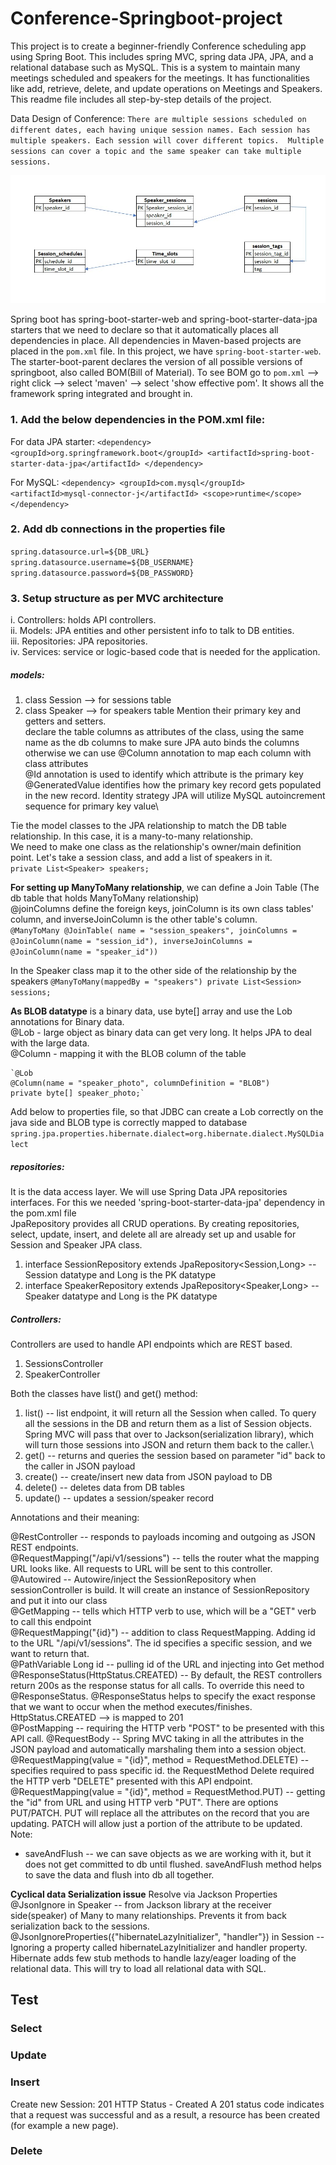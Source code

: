 # Conference-Springboot-project

This project is to create a beginner-friendly Conference scheduling app using Spring Boot. This includes spring MVC, spring data JPA, JPA, and a relational database such as MySQL. 
This is a system to maintain many meetings scheduled and speakers for the meetings. It has functionalities like add, retrieve, delete, and update operations on Meetings and Speakers.
This readme file includes all step-by-step details of the project.

Data Design of Conference: 
`There are multiple sessions scheduled on different dates, each having unique session names.
Each session has multiple speakers. Each session will cover different topics. 
Multiple sessions can cover a topic and the same speaker can take multiple sessions.`

![alt text](Conference-Schema.jpg "Schema")

Spring boot has spring-boot-starter-web and spring-boot-starter-data-jpa starters that we need to declare so that it automatically places all dependencies in place.
All dependencies in Maven-based projects are placed in the `pom.xml` file. In this project, we have `spring-boot-starter-web`.
The starter-boot-parent declares the version of all possible versions of springboot, also called BOM(Bill of Material).
To see BOM go to `pom.xml` --> right click --> select 'maven' --> select 'show effective pom'. It shows all the framework spring integrated and brought in.

### 1. Add the below dependencies in the POM.xml file:
For data JPA starter:
`<dependency>
<groupId>org.springframework.boot</groupId>
<artifactId>spring-boot-starter-data-jpa</artifactId>
</dependency>`

For MySQL:
`<dependency>
    <groupId>com.mysql</groupId>
    <artifactId>mysql-connector-j</artifactId>
    <scope>runtime</scope>
</dependency>`

### 2. Add db connections in the properties file
`spring.datasource.url=${DB_URL}
spring.datasource.username=${DB_USERNAME}
spring.datasource.password=${DB_PASSWORD}`

### 3. Setup structure as per MVC architecture
i. Controllers: holds API controllers.\
ii. Models: JPA entities and other persistent info to talk to DB entities.\
iii. Repositories: JPA repositories.\
iv. Services: service or logic-based code that is needed for the application.

##### models:
1. class Session --> for sessions table
2. class Speaker --> for speakers table
Mention their primary key and getters and setters.\
declare the table columns as attributes of the class, using the same name as the db columns to make sure JPA auto binds the columns otherwise we can use @Column annotation to map each column with class attributes\
@Id annotation is used to identify which attribute is the primary key\
@GeneratedValue identifies how the primary key record gets populated in the new record. Identity strategy JPA will utilize MySQL autoincrement sequence for primary key value\

Tie the model classes to the JPA relationship to match the DB table relationship. In this case, it is a many-to-many relationship.\
We need to make one class as the relationship's owner/main definition point. Let's take a session class, and add a list of speakers in it.\
    `private List<Speaker> speakers;`

**For setting up ManyToMany relationship**, we can define a Join Table (The db table that holds ManyToMany relationship) \
@joinColumns define the foreign keys, joinColumn is its own class tables' column, and inverseJoinColumn is the other table's column.\
    `@ManyToMany
    @JoinTable(
        name = "session_speakers",
        joinColumns = @JoinColumn(name = "session_id"),
        inverseJoinColumns = @JoinColumn(name = "speaker_id"))`

In the Speaker class map it to the other side of the relationship by the speakers
    `@ManyToMany(mappedBy = "speakers")
    private List<Session> sessions;`

**As BLOB datatype** is a binary data, use byte[] array and use the Lob annotations for Binary data.\
@Lob - large object as binary data can get very long. It helps JPA to deal with the large data.\
@Column - mapping it with the BLOB column of the table

    `@Lob
    @Column(name = "speaker_photo", columnDefinition = "BLOB")
    private byte[] speaker_photo;`

Add below to properties file, so that JDBC can create a Lob correctly on the java side and BLOB type is correctly mapped to database\
    `spring.jpa.properties.hibernate.dialect=org.hibernate.dialect.MySQLDialect`


##### repositories:
It is the data access layer. We will use Spring Data JPA repositories interfaces. For this we needed 'spring-boot-starter-data-jpa' dependency in the pom.xml file\
JpaRepository provides all CRUD operations. By creating repositories, select, update, insert, and delete all are already set up and usable for Session and Speaker JPA class. 

1. interface SessionRepository extends JpaRepository<Session,Long> -- Session datatype and Long is the PK datatype
2. interface SpeakerRepository extends JpaRepository<Speaker,Long> -- Speaker datatype and Long is the PK datatype

##### Controllers:
Controllers are used to handle API endpoints which are REST based.

1. SessionsController
2. SpeakerController

Both the classes have list() and get() method:
1. list() -- list endpoint, it will return all the Session when called. To query all the sessions in the DB and return them as a list of Session objects. Spring MVC will pass that over to Jackson(serialization library), which will turn those sessions into JSON and return them back to the caller.\
2. get() -- returns and queries the session based on parameter "id" back to the caller in JSON payload
3. create() -- create/insert new data from JSON payload to DB
4. delete() -- deletes data from DB tables
5. update() -- updates a session/speaker record

Annotations and their meaning:  

@RestController -- responds to payloads incoming and outgoing as JSON REST endpoints.\
@RequestMapping("/api/v1/sessions") -- tells the router what the mapping URL looks like. All requests to URL will be sent to this controller.\
@Autowired -- Autowire/inject the SessionRepository when sessionController is build. It will create an instance of SessionRepository and put it into our class\
@GetMapping -- tells which HTTP verb to use, which will be a "GET" verb to call this endpoint\
@RequestMapping("{id}") -- addition to class RequestMapping. Adding id to the URL "/api/v1/sessions". The id specifies a specific session, and we want to return that.\
@PathVariable Long id -- pulling id of the URL and injecting into Get method\
@ResponseStatus(HttpStatus.CREATED) -- By default, the REST controllers return 200s as the response status for all calls. To override this need to @ResponseStatus. @ResponseStatus helps to specify the exact response that we want to occur when the method executes/finishes. HttpStatus.CREATED --> is mapped to 201\
@PostMapping -- requiring the HTTP verb "POST" to be presented with this API call. 
@RequestBody -- Spring MVC taking in all the attributes in the JSON payload and automatically marshaling them into a session object.
@RequestMapping(value = "{id}", method = RequestMethod.DELETE) -- specifies required to pass specific id. the RequestMethod Delete required the HTTP verb "DELETE" presented with this API endpoint.
@RequestMapping(value = "{id}", method = RequestMethod.PUT) -- getting the "id" from URL and using HTTP verb "PUT". There are options PUT/PATCH. PUT will replace all the attributes on the record that you are updating. PATCH will allow just a portion of the attribute to be updated.
Note:  
* saveAndFlush -- we can save objects as we are working with it, but it does not get committed to db until flushed. saveAndFlush method helps to save the data and flush into db all together. 


**Cyclical data Serialization issue**
Resolve via Jackson Properties
@JsonIgnore in Speaker -- from Jackson library at the receiver side(speaker) of Many to many relationships. Prevents it from back serialization back to the sessions.
@JsonIgnoreProperties({"hibernateLazyInitializer", "handler"}) in Session -- Ignoring a property called hibernateLazyInitializer and handler property. Hibernate adds few stub methods to handle lazy/eager loading of the relational data. This will try to load all relational data with SQL.


## Test ##

### Select ###

### Update ###

### Insert ###

Create new Session:
201 HTTP Status - Created
A 201 status code indicates that a request was successful and as a result, a resource has been created (for example a new page).

### Delete ##


